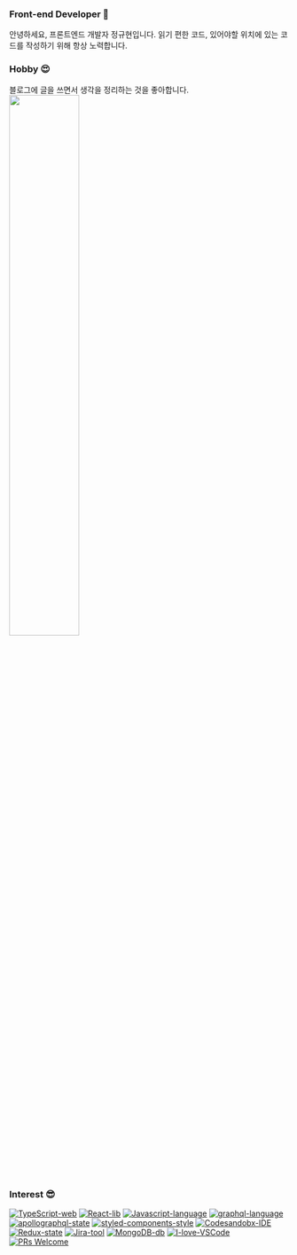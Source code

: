 ### Front-end Developer 👋

안녕하세요, 프론트엔드 개발자 정규현입니다.
읽기 편한 코드, 있어야할 위치에 있는 코드를 작성하기 위해 항상 노력합니다. 

### Hobby 😍
블로그에 글을 쓰면서 생각을 정리하는 것을 좋아합니다. <br />
<img src="https://user-images.githubusercontent.com/42884032/88673238-56e30300-d123-11ea-8158-6551f455f038.png" width="50%" />

### Interest 😎

[![TypeScript-web](https://img.shields.io/badge/TypeScript-web-007ACC.svg?logo=typescript)](https://www.typescriptlang.org/)
[![React-lib](https://img.shields.io/badge/React-hooks-61DAFB.svg?logo=react)](https://reactjs.org/)
[![Javascript-language](https://img.shields.io/badge/Javascript-language-F7DF1E.svg?logo=javascript)](https://www.ecma-international.org/publications/standards/Ecma-262.htm)
[![graphql-language](https://img.shields.io/badge/graphql-language-E10098.svg?logo=graphql)](https://graphql.org/)
[![apollographql-state](https://img.shields.io/badge/apollo-graphql-311C87.svg?logo=apollo-graphql)](https://www.apollographql.com/)
[![styled-components-style](https://img.shields.io/badge/%F0%9F%92%85%20styled--components-CssInJs-orange.svg)](https://github.com/styled-components/styled-components)
[![Codesandobx-IDE](https://img.shields.io/badge/Codesandbox-IDE-000000.svg?logo=codesandbox)](https://codesandbox.io/)
[![Redux-state](https://img.shields.io/badge/Redux-web-764ABC.svg?logo=redux)](https://redux.js.org/)
[![Jira-tool](https://img.shields.io/badge/Jira-tool-0052CC.svg?logo=jira-software)](https://www.atlassian.com/software/jira)
[![MongoDB-db](https://img.shields.io/badge/MongoDB-Database-47A248.svg?logo=mongodb)](https://www.mongodb.com/)
[![I-love-VSCode](https://img.shields.io/badge/I%20love-VSCode-007ACC.svg?logo=visual-studio-code)](https://code.visualstudio.com/)
[![PRs Welcome](https://img.shields.io/badge/PRs-welcome-181717.svg?logo=github)](https://github.com/JungKyuHyun)
